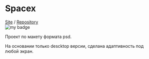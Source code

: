 # Spacex
[Site](https://antipov-vlad.github.io/spacex/dist/) / [Repository](https://github.com/antipov-vlad/spacex)<br>
![my badge](https://badgen.net/badge/Stage/successfully/green?icon=visualstudio)

Проект по макету формата psd.

На основании только descktop версии, сделана адаптивность под любой экран. 
